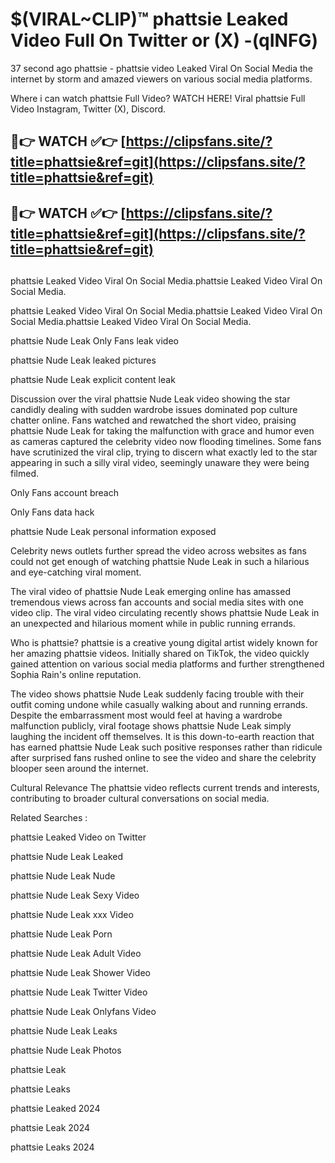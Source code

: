 # $(VIRAL~CLIP)™ phattsie Leaked Video Full On Twitter or (X) -(qINFG)
37 second ago phattsie - phattsie video Leaked Viral On Social Media the internet by storm and amazed viewers on various social media platforms.

Where i can watch phattsie Full Video? WATCH HERE! Viral phattsie Full Video Instagram, Twitter (X), Discord.

## 🔴👉 WATCH ✅👉 [https://clipsfans.site/?title=phattsie&ref=git](https://clipsfans.site/?title=phattsie&ref=git)
## 🔴👉 WATCH ✅👉 [https://clipsfans.site/?title=phattsie&ref=git](https://clipsfans.site/?title=phattsie&ref=git)
##
phattsie Leaked Video Viral On Social Media.phattsie Leaked Video Viral On Social Media.

phattsie Leaked Video Viral On Social Media.phattsie Leaked Video Viral On Social Media.phattsie Leaked Video Viral On Social Media.

phattsie Nude Leak Only Fans leak video

phattsie Nude Leak leaked pictures

phattsie Nude Leak explicit content leak

Discussion over the viral phattsie Nude Leak video showing the star candidly dealing with sudden wardrobe issues dominated pop culture chatter online. Fans watched and rewatched the short video, praising phattsie Nude Leak for taking the malfunction with grace and humor even as cameras captured the celebrity video now flooding timelines. Some fans have scrutinized the viral clip, trying to discern what exactly led to the star appearing in such a silly viral video, seemingly unaware they were being filmed.


Only Fans account breach

Only Fans data hack

phattsie Nude Leak personal information exposed

Celebrity news outlets further spread the video across websites as fans could not get enough of watching phattsie Nude Leak in such a hilarious and eye-catching viral moment.


The viral video of phattsie Nude Leak emerging online has amassed tremendous views across fan accounts and social media sites with one video clip. The viral video circulating recently shows phattsie Nude Leak in an unexpected and hilarious moment while in public running errands.


Who is phattsie? phattsie is a creative young digital artist widely known for her amazing phattsie videos. Initially shared on TikTok, the video quickly gained attention on various social media platforms and further strengthened Sophia Rain's online reputation.

The video shows phattsie Nude Leak suddenly facing trouble with their outfit coming undone while casually walking about and running errands. Despite the embarrassment most would feel at having a wardrobe malfunction publicly, viral footage shows phattsie Nude Leak simply laughing the incident off themselves. It is this down-to-earth reaction that has earned phattsie Nude Leak such positive responses rather than ridicule after surprised fans rushed online to see the video and share the celebrity blooper seen around the internet.

Cultural Relevance The phattsie video reflects current trends and interests, contributing to broader cultural conversations on social media.

Related Searches :

phattsie Leaked Video on Twitter

phattsie Nude Leak Leaked

phattsie Nude Leak Nude

phattsie Nude Leak Sexy Video

phattsie Nude Leak xxx Video

phattsie Nude Leak Porn

phattsie Nude Leak Adult Video

phattsie Nude Leak Shower Video

phattsie Nude Leak Twitter Video

phattsie Nude Leak Onlyfans Video

phattsie Nude Leak Leaks

phattsie Nude Leak Photos

phattsie Leak

phattsie Leaks

phattsie Leaked 2024

phattsie Leak 2024

phattsie Leaks 2024
